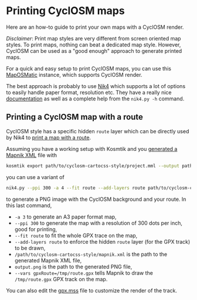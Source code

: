 Printing CyclOSM maps
=====================

Here are an how-to guide to print your own maps with a CyclOSM render.

*Disclaimer*: Print map styles are very different from screen oriented map
styles. To print maps, nothing can beat a dedicated map style. However,
CyclOSM can be used as a "good enough" approach to generate printed maps.

For a quick and easy setup to print CyclOSM maps, you can use this
[MapOSMatic](https://maposmatic.osm-baustelle.de/) instance, which supports
CyclOSM render.

The best approach is probably to use [Nik4](https://github.com/Zverik/Nik4)
which supports a lot of options to easily handle paper format, resolution etc.
They have a really nice [documentation](https://github.com/Zverik/Nik4/blob/master/README.md)
as well as a complete help from the `nik4.py -h` command.


## Printing a CyclOSM map with a route

CyclOSM style has a specific hidden `route` layer which can be directly used
by Nik4 to [print a map with a
route](https://github.com/Zverik/Nik4/blob/master/README.md#print-a-route).

Assuming you have a working setup with Kosmtik and you [generated a Mapnik
XML](INSTALL.md#kosmtik) file with

```bash
kosmtik export path/to/cyclosm-cartocss-style/project.mml --output path/to/cyclosm-cartocss-style/mapnik.xml
```

you can use a variant of

```bash
nik4.py --ppi 300 -a 4 --fit route --add-layers route path/to/cyclosm-cartocss-style/mapnik.xml output.png --vars gpxRoute=/tmp/route.gpx
```

to generate a PNG image with the CyclOSM background and your route. In this
last command,

* `-a 3` to generate an A3 paper format map,
* `--ppi 300` to generate the map with a resolution of 300 dots per inch, good
    for printing,
* `--fit route` to fit the whole GPX trace on the map,
* `--add-layers route` to enforce the hidden `route` layer (for the GPX track)
    to be drawn,
* `/path/to/cyclosm-cartocss-style/mapnik.xml` is the path to the generated
    Mapnik XML file,
* `output.png` is the path to the generated PNG file,
* `--vars gpxRoute=/tmp/route.gpx` tells Mapnik to draw the `/tmp/route.gpx`
    GPX track on the map.

You can also edit the [gpx.mss](gpx.mss) file to customize the render of the track.
